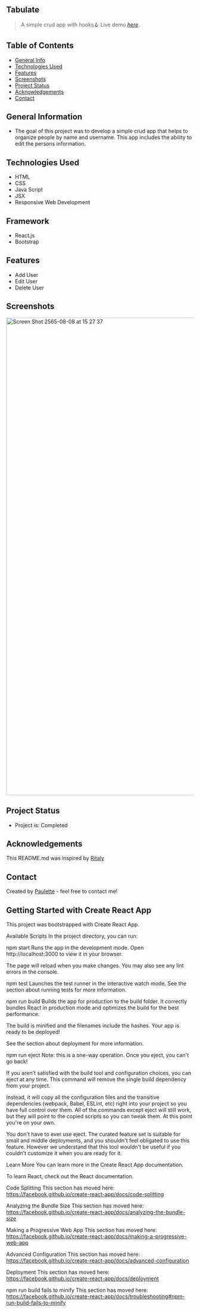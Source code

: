 ## Tabulate

> A simple crud app with hooks🪝
> Live demo [_here_](https://incomparable-torrone-fd42d8.netlify.app/).

## Table of Contents
* [General Info](#general-information)
* [Technologies Used](#technologies-used)
* [Features](#features)
* [Screenshots](#screenshots)
* [Project Status](#project-status)
* [Acknowledgements](#acknowledgements)
* [Contact](#contact)


## General Information
<ul><li>The goal of this project was to develop a simple crud app that helps to organize people by name and username. This app includes the ability to edit the persons information.</li></ul>


## Technologies Used
<ul>
  <li>HTML</li>
  <li>CSS</li>
  <li>Java Script</li>
  <li>JSX</li>
  <li>Responsive Web Development</li> </ul>
  
## Framework 
<ul><li>React.js</li>
  <li>Bootstrap</li></ul>
  
  




## Features

<ul>
  <li>Add User</li>
  <li>Edit User</li>
  <li>Delete User</li>
</ul>
 


## Screenshots
<img width="1280" alt="Screen Shot 2565-08-08 at 15 27 37" src="https://user-images.githubusercontent.com/96970580/183354726-a5952160-c697-42f4-8506-aee1251a7601.png">






## Project Status
<ul>
<li>Project is: Completed</li></ul>








## Acknowledgements
 
 This README.md was inspired by <a href ="https://github.com/ritaly"> Ritaly</a>
    
   


## Contact
Created by [Paulette](https://pzf.netlify.app/) - feel free to contact me!





























## Getting Started with Create React App
This project was bootstrapped with Create React App.

Available Scripts
In the project directory, you can run:

npm start
Runs the app in the development mode.
Open http://localhost:3000 to view it in your browser.

The page will reload when you make changes.
You may also see any lint errors in the console.

npm test
Launches the test runner in the interactive watch mode.
See the section about running tests for more information.

npm run build
Builds the app for production to the build folder.
It correctly bundles React in production mode and optimizes the build for the best performance.

The build is minified and the filenames include the hashes.
Your app is ready to be deployed!

See the section about deployment for more information.

npm run eject
Note: this is a one-way operation. Once you eject, you can't go back!

If you aren't satisfied with the build tool and configuration choices, you can eject at any time. This command will remove the single build dependency from your project.

Instead, it will copy all the configuration files and the transitive dependencies (webpack, Babel, ESLint, etc) right into your project so you have full control over them. All of the commands except eject will still work, but they will point to the copied scripts so you can tweak them. At this point you're on your own.

You don't have to ever use eject. The curated feature set is suitable for small and middle deployments, and you shouldn't feel obligated to use this feature. However we understand that this tool wouldn't be useful if you couldn't customize it when you are ready for it.

Learn More
You can learn more in the Create React App documentation.

To learn React, check out the React documentation.

Code Splitting
This section has moved here: https://facebook.github.io/create-react-app/docs/code-splitting

Analyzing the Bundle Size
This section has moved here: https://facebook.github.io/create-react-app/docs/analyzing-the-bundle-size

Making a Progressive Web App
This section has moved here: https://facebook.github.io/create-react-app/docs/making-a-progressive-web-app

Advanced Configuration
This section has moved here: https://facebook.github.io/create-react-app/docs/advanced-configuration

Deployment
This section has moved here: https://facebook.github.io/create-react-app/docs/deployment

npm run build fails to minify
This section has moved here: https://facebook.github.io/create-react-app/docs/troubleshooting#npm-run-build-fails-to-minify
